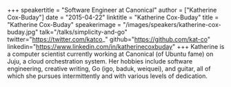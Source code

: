 +++
speakertitle = "Software Engineer at Canonical"
author = ["Katherine Cox-Buday"]
date = "2015-04-22"
linktitle = "Katherine Cox-Buday"
title = "Katherine Cox-Buday"
speakerimage = "/images/speakers/katherine-cox-buday.jpg"
talk="/talks/simplicity-and-go"
twitter="https://twitter.com/katco_"
github="https://github.com/kat-co"
linkedin="https://www.linkedin.com/in/katherinecoxbuday"
+++
Katherine is a computer scientist currently working at Canonical (of Ubuntu fame) on Juju, a cloud orchestration system. Her hobbies include software engineering, creative writing, Go (igo, baduk, weiquei), and guitar, all of which she pursues intermittently and with various levels of dedication.
